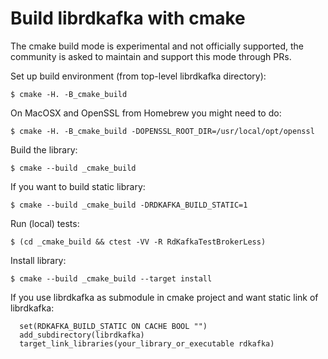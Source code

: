 # Build librdkafka with cmake

The cmake build mode is experimental and not officially supported,
the community is asked to maintain and support this mode through PRs.


Set up build environment (from top-level librdkafka directory):

    $ cmake -H. -B_cmake_build

On MacOSX and OpenSSL from Homebrew you might need to do:

    $ cmake -H. -B_cmake_build -DOPENSSL_ROOT_DIR=/usr/local/opt/openssl


Build the library:

    $ cmake --build _cmake_build

If you want to build static library:

    $ cmake --build _cmake_build -DRDKAFKA_BUILD_STATIC=1


Run (local) tests:

    $ (cd _cmake_build && ctest -VV -R RdKafkaTestBrokerLess)


Install library:

    $ cmake --build _cmake_build --target install


If you use librdkafka as submodule in cmake project and want static link of librdkafka:

      set(RDKAFKA_BUILD_STATIC ON CACHE BOOL "")
      add_subdirectory(librdkafka)
      target_link_libraries(your_library_or_executable rdkafka)
